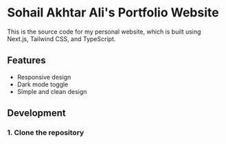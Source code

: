 # Sohail Akhtar Ali's Portfolio Website

This is the source code for my personal website, which is built using Next.js, Tailwind CSS, and TypeScript.

## Features

* Responsive design
* Dark mode toggle
* Simple and clean design

## Development

### 1. Clone the repository
